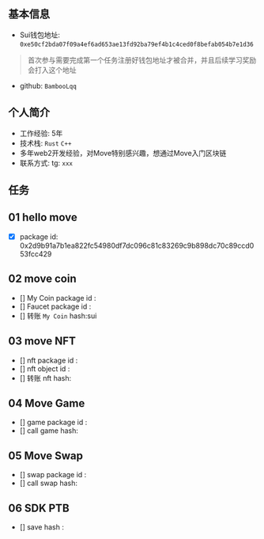 ## 基本信息
- Sui钱包地址: `0xe50cf2bda07f09a4ef6ad653ae13fd92ba79ef4b1c4ced0f8befab054b7e1d36`
> 首次参与需要完成第一个任务注册好钱包地址才被合并，并且后续学习奖励会打入这个地址
- github: `BambooLqq`

## 个人简介
- 工作经验: 5年
- 技术栈: `Rust` `C++`
- 多年web2开发经验，对Move特别感兴趣，想通过Move入门区块链
- 联系方式: tg: `xxx` 

## 任务

##   01 hello move  
- [x] package id: 0x2d9b91a7b1ea822fc54980df7dc096c81c83269c9b898dc70c89ccd053fcc429

##   02 move coin
- [] My Coin package id : 
- [] Faucet package id : 
- [] 转账 `My Coin` hash:sui 

##   03 move NFT
- [] nft package id :
- [] nft object id : 
- [] 转账 nft  hash:

##   04 Move Game
- [] game package id :
- [] call game hash:

##   05 Move Swap
- [] swap package id :
- [] call swap hash:

##   06 SDK PTB
- [] save hash :
